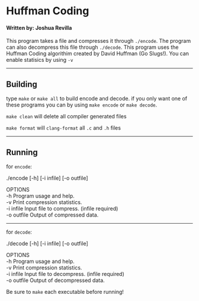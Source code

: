 # Huffman Coding
#### Written by: Joshua Revilla

This program takes a file and compresses it through `./encode`.
The program can also decompress this file through `./decode`.
This program uses the Huffman Coding algorithim created by
David Huffman (Go Slugs!). You can enable statisics by using `-v` 

---

## Building

type `make` or `make all` to build encode and decode.
if you only want one of these programs you can by using
`make encode` or `make decode`.

`make clean` will delete all compiler generated files

`make format` will `clang-format` all `.c` and `.h` files

---

## Running

for `encode`:

  ./encode [-h] [-i infile] [-o outfile]

OPTIONS<br/>
  -h             Program usage and help.<br/>
  -v             Print compression statistics.<br/>
  -i infile      Input file to compress. (infile required)<br/>
  -o outfile     Output of compressed data.<br/>

---

for `decode`:

  ./decode [-h] [-i infile] [-o outfile]<br/>

OPTIONS<br/>
  -h             Program usage and help.<br/>
  -v             Print compression statistics.<br/>
  -i infile      Input file to decompress. (infile required)<br/>
  -o outfile     Output of decompressed data.<br/>

Be sure to `make` each executable before running!


